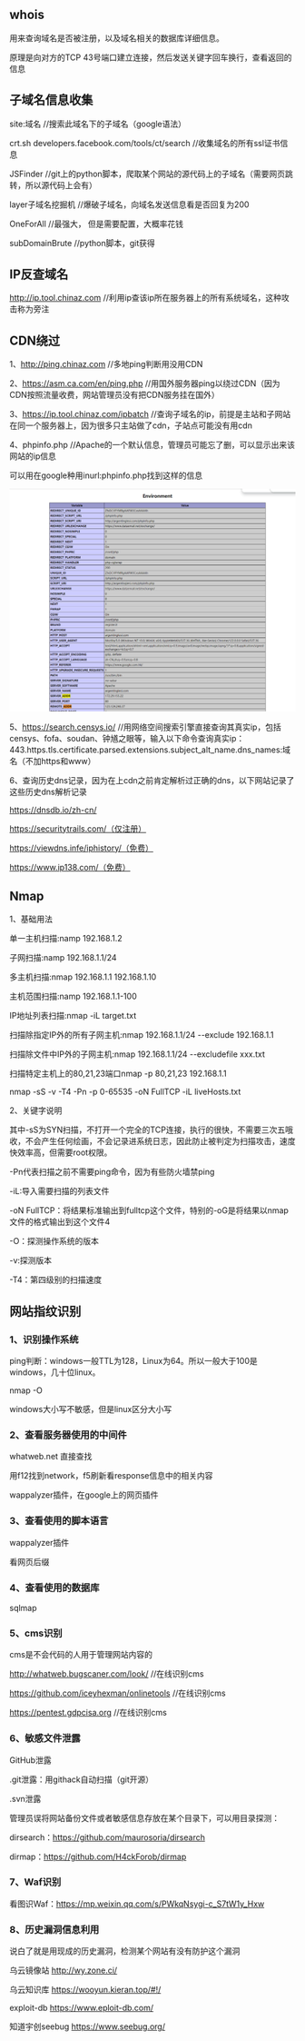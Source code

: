 ## whois

用来查询域名是否被注册，以及域名相关的数据库详细信息。

原理是向对方的TCP 43号端口建立连接，然后发送关键字回车换行，查看返回的信息

## 子域名信息收集

site:域名  //搜索此域名下的子域名（google语法）

crt.sh   developers.facebook.com/tools/ct/search   //收集域名的所有ssl证书信息

JSFinder  //git上的python脚本，爬取某个网站的源代码上的子域名（需要网页跳转，所以源代码上会有）

layer子域名挖掘机  //爆破子域名，向域名发送信息看是否回复为200

OneForAll  //最强大， 但是需要配置，大概率花钱

subDomainBrute   //python脚本，git获得

## IP反查域名

http://ip.tool.chinaz.com      //利用ip查该ip所在服务器上的所有系统域名，这种攻击称为旁注

## CDN绕过

1、http://ping.chinaz.com   //多地ping判断用没用CDN

2、https://asm.ca.com/en/ping.php   //用国外服务器ping以绕过CDN（因为CDN按照流量收费，网站管理员没有把CDN服务挂在国外）

3、https://ip.tool.chinaz.com/ipbatch   //查询子域名的ip，前提是主站和子网站在同一个服务器上，因为很多只主站做了cdn，子站点可能没有用cdn

4、phpinfo.php  //Apache的一个默认信息，管理员可能忘了删，可以显示出来该网站的ip信息

可以用在google种用inurl:phpinfo.php找到这样的信息

![image-20240321222435150](../photo/image-20240321222435150.png)

5、https://search.censys.io/    //用网络空间搜索引擎直接查询其真实ip，包括censys、fofa、soudan、钟馗之眼等，输入以下命令查询真实ip：443.https.tls.certificate.parsed.extensions.subject_alt_name.dns_names:域名（不加https和www）

6、查询历史dns记录，因为在上cdn之前肯定解析过正确的dns，以下网站记录了这些历史dns解析记录

https://dnsdb.io/zh-cn/

https://securitytrails.com/（仅注册）

https://viewdns.infe/iphistory/（免费）

https://www.ip138.com/（免费）



## Nmap

1、基础用法

单一主机扫描:namp 192.168.1.2

子网扫描:namp 192.168.1.1/24

多主机扫描:nmap 192.168.1.1 192.168.1.10

主机范围扫描:namp 192.168.1.1-100

IP地址列表扫描:nmap -iL target.txt

扫描除指定IP外的所有子网主机:nmap 192.168.1.1/24 --exclude 192.168.1.1

扫描除文件中IP外的子网主机:nmap 192.168.1.1/24 --excludefile xxx.txt

扫描特定主机上的80,21,23端口nmap -p 80,21,23 192.168.1.1

nmap -sS -v -T4 -Pn -p 0-65535 -oN FullTCP -iL liveHosts.txt

2、关键字说明

其中-sS为SYN扫描，不打开一个完全的TCP连接，执行的很快，不需要三次五哦收，不会产生任何绘画，不会记录进系统日志，因此防止被判定为扫描攻击，速度快效率高，但需要root权限。

-Pn代表扫描之前不需要ping命令，因为有些防火墙禁ping

-iL:导入需要扫描的列表文件

-oN FullTCP：将结果标准输出到fulltcp这个文件，特别的-oG是将结果以nmap文件的格式输出到这个文件4

-O：探测操作系统的版本

-v:探测版本

-T4：第四级别的扫描速度





## 网站指纹识别

### 1、识别操作系统

ping判断：windows一般TTL为128，Linux为64。所以一般大于100是windows，几十位linux。

nmap -O

windows大小写不敏感，但是linux区分大小写

### 2、查看服务器使用的中间件

whatweb.net 直接查找

用f12找到network，f5刷新看response信息中的相关内容

wappalyzer插件，在google上的网页插件

### 3、查看使用的脚本语言

wappalyzer插件

看网页后缀

### 4、查看使用的数据库

sqlmap

### 5、cms识别

cms是不会代码的人用于管理网站内容的

http://whatweb.bugscaner.com/look/   //在线识别cms

https://github.com/iceyhexman/onlinetools    //在线识别cms

https://pentest.gdpcisa.org    //在线识别cms

### 6、敏感文件泄露

GitHub泄露

.git泄露：用githack自动扫描（git开源）

.svn泄露 

管理员误将网站备份文件或者敏感信息存放在某个目录下，可以用目录探测：

dirsearch：https://github.com/maurosoria/dirsearch

dirmap：https://github.com/H4ckForob/dirmap

### 7、Waf识别

看图识Waf：https://mp.weixin.qq.com/s/PWkqNsygi-c_S7tW1y_Hxw

### 8、历史漏洞信息利用

说白了就是用现成的历史漏洞，检测某个网站有没有防护这个漏洞

乌云镜像站 http://wy.zone.ci/

乌云知识库 https://wooyun.kieran.top/#!/

exploit-db https://www.eploit-db.com/

知道宇创seebug https://www.seebug.org/



